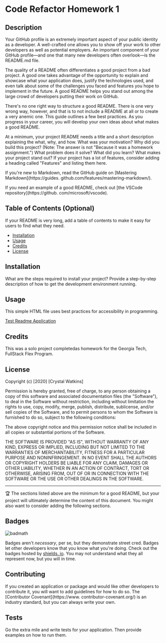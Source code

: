 # Code Refactor Homework 1

## Description 

Your GitHub profile is an extremely important aspect of your public identity as a 
developer. A well-crafted one allows you to show off your work to other developers as well 
as potential employers. An important component of your GitHub profile—and one that many 
new developers often overlook—is the README.md file.

The quality of a README often differentiates a good project from a bad project. A good one 
takes advantage of the opportunity to explain and showcase what your application does, 
justify the technologies used, and even talk about some of the challenges you faced and 
features you hope to implement in the future. A good README helps you stand out among the 
large crowd of developers putting their work on GitHub.

There's no one right way to structure a good README. There is one very wrong way, however, 
and that is to not include a README at all or to create a very anemic one. This guide 
outlines a few best practices. As you progress in your career, you will develop your own 
ideas about what makes a good README.

At a minimum, your project README needs a title and a short description explaining the 
what, why, and how. What was your motivation? Why did you build this project? (Note: The 
answer is not "Because it was a homework assignment.") What problem does it solve? What 
did you learn? What makes your project stand out? If your project has a lot of features, 
consider adding a heading called "Features" and listing them here.

If you're new to Markdown, read the GitHub guide on [Mastering Markdown](https://guides.
github.com/features/mastering-markdown/).

If you need an example of a good README, check out [the VSCode repository](https://github.
com/microsoft/vscode).


## Table of Contents (Optional)

If your README is very long, add a table of contents to make it easy for users to find 
what they need.

* [Installation](#installation)
* [Usage](#usage)
* [Credits](#credits)
* [License](#license)


## Installation

What are the steps required to install your project? Provide a step-by-step description of 
how to get the development environment running.


## Usage 

This simple HTML file uses best practices for accessibility in programming.

[Test Readme Application](./picture.png)

## Credits

This was a solo project completedas homework for the Georgia Tech, FullStack Flex Program.



## License

Copyright (c) [2020] [Crystal Watkins]

Permission is hereby granted, free of charge, to any person obtaining a copy
of this software and associated documentation files (the "Software"), to deal
in the Software without restriction, including without limitation the rights
to use, copy, modify, merge, publish, distribute, sublicense, and/or sell
copies of the Software, and to permit persons to whom the Software is
furnished to do so, subject to the following conditions:

The above copyright notice and this permission notice shall be included in all
copies or substantial portions of the Software.

THE SOFTWARE IS PROVIDED "AS IS", WITHOUT WARRANTY OF ANY KIND, EXPRESS OR
IMPLIED, INCLUDING BUT NOT LIMITED TO THE WARRANTIES OF MERCHANTABILITY,
FITNESS FOR A PARTICULAR PURPOSE AND NONINFRINGEMENT. IN NO EVENT SHALL THE
AUTHORS OR COPYRIGHT HOLDERS BE LIABLE FOR ANY CLAIM, DAMAGES OR OTHER
LIABILITY, WHETHER IN AN ACTION OF CONTRACT, TORT OR OTHERWISE, ARISING FROM,
OUT OF OR IN CONNECTION WITH THE SOFTWARE OR THE USE OR OTHER DEALINGS IN THE
SOFTWARE.


---

🏆 The sections listed above are the minimum for a good README, but your project will 
ultimately determine the content of this document. You might also want to consider adding 
the following sections.

## Badges

![badmath](https://img.shields.io/apm/l/accessibility-html)

Badges aren't _necessary_, per se, but they demonstrate street cred. Badges let other 
developers know that you know what you're doing. Check out the badges hosted by [shields.
io](https://shields.io/). You may not understand what they all represent now, but you will 
in time.


## Contributing

If you created an application or package and would like other developers to contribute it, 
you will want to add guidelines for how to do so. The [Contributor Covenant](https://www.
contributor-covenant.org/) is an industry standard, but you can always write your own.

## Tests

Go the extra mile and write tests for your application. Then provide examples on how to 
run them.

